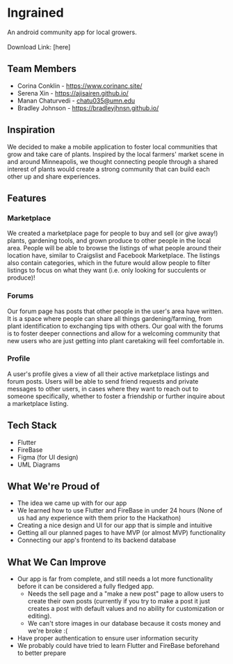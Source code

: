# Ingrained
An android community app for local growers. \
\
Download Link: [here]

## Team Members
- Corina Conklin - https://www.corinanc.site/
- Serena Xin - https://ajisairen.github.io/
- Manan Chaturvedi - chatu035@umn.edu
- Bradley Johnson - https://bradleyjhnsn.github.io/

## Inspiration
We decided to make a mobile application to foster local communities that grow and take care of plants. Inspired by the local farmers' market scene in and around Minneapolis, we thought connecting people through a shared interest of plants would create a strong community that can build each other up and share experiences.

## Features
### Marketplace
We created a marketplace page for people to buy and sell (or give away!) plants, gardening tools, and grown produce to other people in the local area. People will be able to browse the listings of what people around their location have, similar to Craigslist and Facebook Marketplace. The listings also contain categories, which in the future would allow people to filter listings to focus on what they want (i.e. only looking for succulents or produce)!
### Forums
Our forum page has posts that other people in the user's area have written. It is a space where people can share all things gardening/farming, from plant identification to exchanging tips with others. Our goal with the forums is to foster deeper connections and allow for a welcoming community that new users who are just getting into plant caretaking will feel comfortable in. 
### Profile
A user's profile gives a view of all their active marketplace listings and forum posts. Users will be able to send friend requests and private messages to other users, in cases where they want to reach out to someone specifically, whether to foster a friendship or further inquire about a marketplace listing.

## Tech Stack
- Flutter
- FireBase
- Figma (for UI design)
- UML Diagrams

## What We're Proud of
- The idea we came up with for our app
- We learned how to use Flutter and FireBase in under 24 hours (None of us had any experience with them prior to the Hackathon)
- Creating a nice design and UI for our app that is simple and intuitive
- Getting all our planned pages to have MVP (or almost MVP) functionality
- Connecting our app's frontend to its backend database

## What We Can Improve
- Our app is far from complete, and still needs a lot more functionality before it can be considered a fully fledged app.
  - Needs the sell page and a "make a new post" page to allow users to create their own posts (currently if you try to make a post it just creates a post with default values and no ability for customization or editing). 
  - We can't store images in our database because it costs money and we're broke :(
- Have proper authentication to ensure user information security
- We probably could have tried to learn Flutter and FireBase beforehand to better prepare
